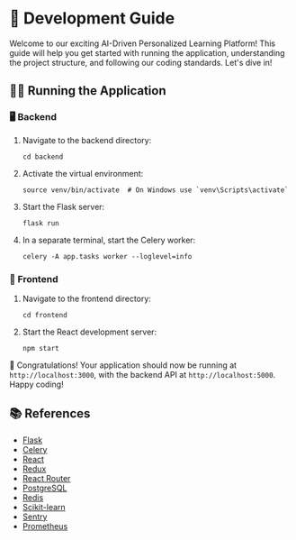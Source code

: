 # 🚀 Development Guide

Welcome to our exciting AI-Driven Personalized Learning Platform! This guide will help you get started with running the application, understanding the project structure, and following our coding standards. Let's dive in!

## 🏃‍♂️ Running the Application

### 🖥️ Backend
1. Navigate to the backend directory:
   ```
   cd backend
   ```
2. Activate the virtual environment:
   ```
   source venv/bin/activate  # On Windows use `venv\Scripts\activate`
   ```
3. Start the Flask server:
   ```
   flask run
   ```
4. In a separate terminal, start the Celery worker:
   ```
   celery -A app.tasks worker --loglevel=info
   ```

### 🎨 Frontend
1. Navigate to the frontend directory:
   ```
   cd frontend
   ```
2. Start the React development server:
   ```
   npm start
   ```

🎉 Congratulations! Your application should now be running at `http://localhost:3000`, with the backend API at `http://localhost:5000`. Happy coding!

## 📚 References

- [Flask](https://flask.palletsprojects.com/)
- [Celery](https://docs.celeryq.dev/)
- [React](https://reactjs.org/)
- [Redux](https://redux.js.org/)
- [React Router](https://reactrouter.com/)
- [PostgreSQL](https://www.postgresql.org/)
- [Redis](https://redis.io/)
- [Scikit-learn](https://scikit-learn.org/)
- [Sentry](https://sentry.io/)
- [Prometheus](https://prometheus.io/)


